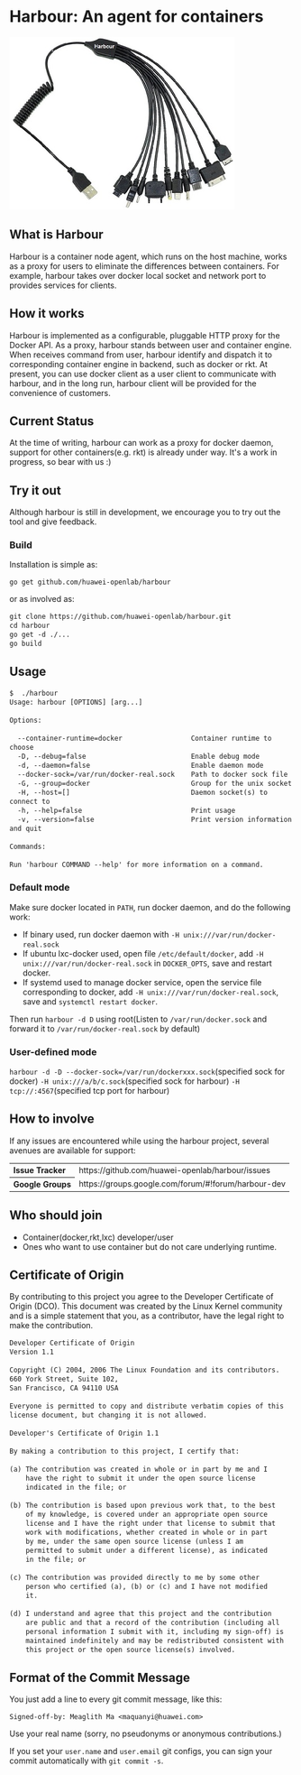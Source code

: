 # Harbour: An agent for containers
![Harbour](doc/pic/harbour.jpg "Harbour")

## What is Harbour
Harbour is a container node agent, which runs on the host machine, works as a proxy for users to eliminate the differences between containers. For example, harbour takes over docker local socket and network port to provides services for clients.

## How it works
Harbour is implemented as a configurable, pluggable HTTP proxy for the Docker API. As a proxy, harbour stands between user and container engine. When receives command from user, harbour identify and dispatch it to corresponding container engine in backend, such as docker or rkt. At present, you can use docker client as a user client to communicate with harbour, and in the long run, harbour client will be provided for the convenience of customers. 

## Current Status
At the time of writing, harbour can work as a proxy for docker daemon, support for other containers(e.g. rkt) is already under way. It's a work in progress, so bear with us :)

## Try it out
Although harbour is still in development, we encourage you to try out the tool and give feedback. 

### Build

Installation is simple as:

	go get github.com/huawei-openlab/harbour

or as involved as:

	git clone https://github.com/huawei-openlab/harbour.git
	cd harbour
	go get -d ./...
	go build
	
## Usage

```
$  ./harbour
Usage: harbour [OPTIONS] [arg...]

Options:

  --container-runtime=docker                 Container runtime to choose
  -D, --debug=false                          Enable debug mode
  -d, --daemon=false                         Enable daemon mode
  --docker-sock=/var/run/docker-real.sock    Path to docker sock file
  -G, --group=docker                         Group for the unix socket
  -H, --host=[]                              Daemon socket(s) to connect to
  -h, --help=false                           Print usage
  -v, --version=false                        Print version information and quit

Commands:

Run 'harbour COMMAND --help' for more information on a command.

```
### Default mode
Make sure docker located in `PATH`, run docker daemon, and do the following work:
- If binary used, run docker daemon with `-H unix:///var/run/docker-real.sock`
- If ubuntu lxc-docker used, open file `/etc/default/docker`, add `-H unix:///var/run/docker-real.sock` in `DOCKER_OPTS`, save and restart docker.
- If systemd used to manage docker service, open the service file corresponding to docker, add `-H unix:///var/run/docker-real.sock`, save and `systemctl restart docker`.

Then run `harbour -d D` using root(Listen to `/var/run/docker.sock` and forward it to `/var/run/docker-real.sock` by default)

### User-defined mode
`harbour -d -D --docker-sock=/var/run/dockerxxx.sock`(specified sock for docker) `-H unix:///a/b/c.sock`(specified sock for harbour)  `-H tcp://:4567`(specified tcp port for harbour)

## How to involve
If any issues are encountered while using the harbour project, several avenues are available for support:
<table>
<tr>
	<th align="left">
	Issue Tracker
	</th>
	<td>
	https://github.com/huawei-openlab/harbour/issues
	</td>
</tr>
<tr>
	<th align="left">
	Google Groups
	</th>
	<td>
	https://groups.google.com/forum/#!forum/harbour-dev
	</td>
</tr>
</table>


## Who should join
- Container(docker,rkt,lxc) developer/user
- Ones who want to use container but do not care underlying runtime.

## Certificate of Origin
By contributing to this project you agree to the Developer Certificate of
Origin (DCO). This document was created by the Linux Kernel community and is a
simple statement that you, as a contributor, have the legal right to make the
contribution. 

```
Developer Certificate of Origin
Version 1.1

Copyright (C) 2004, 2006 The Linux Foundation and its contributors.
660 York Street, Suite 102,
San Francisco, CA 94110 USA

Everyone is permitted to copy and distribute verbatim copies of this
license document, but changing it is not allowed.

Developer's Certificate of Origin 1.1

By making a contribution to this project, I certify that:

(a) The contribution was created in whole or in part by me and I
    have the right to submit it under the open source license
    indicated in the file; or

(b) The contribution is based upon previous work that, to the best
    of my knowledge, is covered under an appropriate open source
    license and I have the right under that license to submit that
    work with modifications, whether created in whole or in part
    by me, under the same open source license (unless I am
    permitted to submit under a different license), as indicated
    in the file; or

(c) The contribution was provided directly to me by some other
    person who certified (a), (b) or (c) and I have not modified
    it.

(d) I understand and agree that this project and the contribution
    are public and that a record of the contribution (including all
    personal information I submit with it, including my sign-off) is
    maintained indefinitely and may be redistributed consistent with
    this project or the open source license(s) involved.
```

## Format of the Commit Message

You just add a line to every git commit message, like this:

    Signed-off-by: Meaglith Ma <maquanyi@huawei.com>

Use your real name (sorry, no pseudonyms or anonymous contributions.)

If you set your `user.name` and `user.email` git configs, you can sign your
commit automatically with `git commit -s`.
